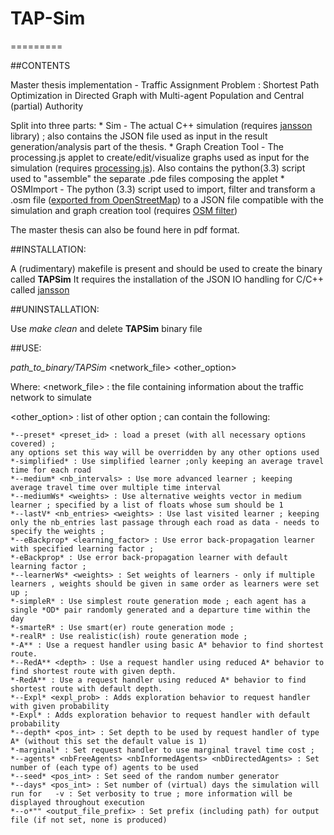 # TAP-Sim
=========

##CONTENTS

Master thesis implementation - Traffic Assignment Problem : Shortest Path Optimization in Directed Graph with Multi-agent Population and Central (partial) Authority

Split into three parts:
	* Sim - The actual C++ simulation (requires [jansson](http://www.digip.org/jansson/) library) ; also contains the JSON file used as input in the result generation/analysis part of the thesis.
	* Graph Creation Tool - The processing.js applet to create/edit/visualize graphs used as input for the simulation (requires [processing.js](http://processingjs.org/)). Also contains the python(3.3) script used to "assemble" the separate .pde files composing the applet
	* OSMImport - The python (3.3) script used to import, filter and transform a .osm file ([exported from OpenStreetMap](https://www.openstreetmap.org/export)) to a JSON file compatible with the simulation and graph creation tool (requires [OSM filter](http://wiki.openstreetmap.org/wiki/Osmfilter))

The master thesis can also be found here in pdf format.

##INSTALLATION:

A (rudimentary) makefile is present and should be used to create the binary called **TAPSim**
It requires the installation of the JSON IO handling for C/C++ called [jansson](http://www.digip.org/jansson/)

##UNINSTALLATION:

Use *make clean* and delete **TAPSim** binary file

##USE:

*path_to_binary/TAPSim* <network_file> <other_option>

Where:
<network_file> : the file containing information about the traffic network to simulate

<other_option> : list of other option ; can contain the following:

	*--preset* <preset_id> : load a preset (with all necessary options covered) ;
	any options set this way will be overridden by any other options used
	*-simplified* : Use simplified learner ;only keeping an average travel time for each road
	*--medium* <nb_intervals> : Use more advanced learner ; keeping average travel time over multiple time interval
	*--mediumWs* <weights> : Use alternative weights vector in medium learner ; specified by a list of floats whose sum should be 1
	*--lastV* <nb_entries> <weights> : Use last visited learner ; keeping only the nb_entries last passage through each road as data - needs to specify the weights ;
	*--eBackprop* <learning_factor> : Use error back-propagation learner with specified learning factor ;
	*-eBackprop* : Use error back-propagation learner with default learning factor ;
	*--learnerWs* <weights> : Set weights of learners - only if multiple learners , weights should be given in same order as learners were set up ;
	*-simpleR* : Use simplest route generation mode ; each agent has a single *OD* pair randomly generated and a departure time within the day
	*-smarteR* : Use smart(er) route generation mode ;
	*-realR* : Use realistic(ish) route generation mode ;
	*-A** : Use a request handler using basic A* behavior to find shortest route.
	*--RedA** <depth> : Use a request handler using reduced A* behavior to find shortest route with given depth.
	*-RedA** : Use a request handler using reduced A* behavior to find shortest route with default depth.
	*--Expl* <expl_prob> : Adds exploration behavior to request handler with given probability
	*-Expl* : Adds exploration behavior to request handler with default probability
	*--depth* <pos_int> : Set depth to be used by request handler of type A* (without this set the default value is 1)
	*-marginal* : Set request handler to use marginal travel time cost ;
	*--agents* <nbFreeAgents> <nbInformedAgents> <nbDirectedAgents> : Set number of (each type of) agents to be used
	*--seed* <pos_int> : Set seed of the random number generator
	*--days* <pos_int> : Set number of (virtual) days the simulation will run for	-v : Set verbosity to true ; more information will be displayed throughout execution
	*--o*"" <output_file_prefix> : Set prefix (including path) for output file (if not set, none is produced)
